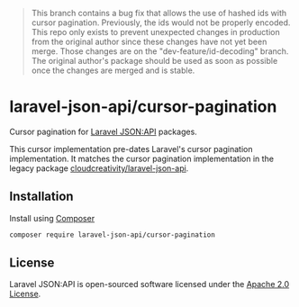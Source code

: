 > This branch contains a bug fix that allows the use of hashed ids with cursor pagination. Previously, the ids would not be properly encoded. This repo only exists to prevent unexpected changes in production from the original author since these changes have not yet been merge. Those changes are on the "dev-feature/id-decoding" branch. The original author's package should be used as soon as possible once the changes are merged and is stable.

# laravel-json-api/cursor-pagination

Cursor pagination for [Laravel JSON:API](https://laraveljsonapi.io) packages.

This cursor implementation pre-dates Laravel's cursor pagination implementation. It matches the cursor pagination implementation
in the legacy package [cloudcreativity/laravel-json-api](https://github.com/cloudcreativity/laravel-json-api).

## Installation

Install using [Composer](https://getcomposer.org)

```bash
composer require laravel-json-api/cursor-pagination
```

## License

Laravel JSON:API is open-sourced software licensed under the [Apache 2.0 License](./LICENSE).

